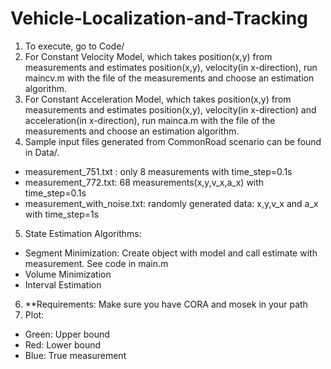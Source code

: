 # Vehicle-Localization-and-Tracking

1. To execute, go to Code/
2. For Constant Velocity Model, which takes position(x,y) from measurements and estimates position(x,y), velocity(in x-direction), run maincv.m with the file of the measurements and choose an estimation algorithm.
3. For Constant Acceleration Model, which takes position(x,y) from measurements and estimates position(x,y), velocity(in x-direction) and acceleration(in x-direction), run mainca.m with the file of the measurements and choose an estimation algorithm.
4. Sample input files generated from CommonRoad scenario can be found in Data/. 
  - measurement_751.txt : only 8 measurements with time_step=0.1s
  - measurement_772.txt: 68 measurements(x,y,v_x,a_x) with time_step=0.1s
  - measurement_with_noise.txt: randomly generated data: x,y,v_x and a_x with time_step=1s
5. State Estimation Algorithms:
  - Segment Minimization: Create object with model and call estimate with measurement. See code in main.m
  - Volume Minimization
  - Interval Estimation
6. **Requirements: Make sure you have CORA and mosek in your path 
7. Plot:
  - Green: Upper bound
  - Red: Lower bound
  - Blue: True measurement
